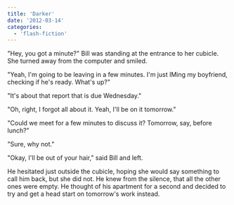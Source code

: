 ```yaml
---
title: 'Darker'
date: '2012-03-14'
categories:
  - 'flash-fiction'
---
```


"Hey, you got a minute?" Bill was standing at the entrance to her cubicle. She
turned away from the computer and smiled.

<!-- truncate -->


"Yeah, I'm going to be leaving in a few minutes. I'm just IMing my boyfriend,
checking if he's ready. What's up?"

"It's about that report that is due Wednesday."

"Oh, right, I forgot all about it. Yeah, I'll be on it tomorrow."

"Could we meet for a few minutes to discuss it? Tomorrow, say, before lunch?"

"Sure, why not."

"Okay, I'll be out of your hair," said Bill and left.

He hesitated just outside the cubicle, hoping she would say something to call
him back, but she did not. He knew from the silence, that all the other ones
were empty. He thought of his apartment for a second and decided to try and get
a head start on tomorrow's work instead.
